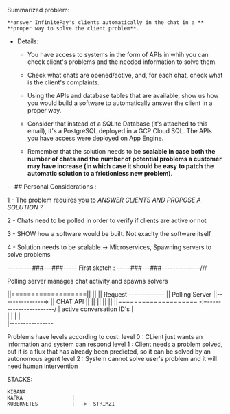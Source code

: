 Summarized problem:
    
    **answer InfinitePay's clients automatically in the chat in a **
    **proper way to solve the client problem**.
    
- Details:

    * You have access to systems in the form of APIs in whih you can check client's problems and 
    the needed information to solve them.
    
    * Check what chats are opened/active, and, for each chat, check what is the client's 
    complaints. 
    
    * Using the APIs and database tables that are available, show us how you would build a 
    software to automatically answer the client in a proper way.
    
    * Consider that instead of a SQLite Database (it's attached to this email), it's a PostgreSQL 
    deployed in a GCP Cloud SQL. The APIs you have access were deployed on App Engine.
    
    * Remember that the solution needs to be **scalable in case both the number of chats and the** 
    **number of potential problems a customer may have increase (in which case it should be easy**
    **to patch the automatic solution to a frictionless new problem)**.
    
-- ## Personal Considerations :

1 - The problem requires you to *ANSWER CLIENTS AND PROPOSE A SOLUTION ?*

2 - Chats need to be polled in order to verify if clients are active or not

3 - SHOW how a software would be built. Not exaclty the software itself

4 - Solution needs to be scalable -> Microservices, Spawning servers to solve problems


---------###---###-----  First sketch :   -----###---###--------------///


Polling server manages chat activity
and spawns solvers

||===================||
||                   ||     Request       -------------
||  Polling Server   ||---------------=> ||  CHAT API ||
||                   ||                  ||           ||
||==================== <=----------------------/
          |          active conversation ID's
          |          
          |
          |
          |
          |     
          |----------------     
          
          
Problems have levels according to cost:
    level 0  : CLient just wants an information and system can respond
    level 1  :  Client needs a problem solved, but it is a flux that has
                already been predicted, so it can be solved by an autonomous agent
    level 2  : System cannot solve user's problem and it will need human intervention
    
    
    
    
    
STACKS:

    KIBANA
    KAFKA                |
    KUBERNETES           |  ->  STRIMZI
    
    
    
    
    